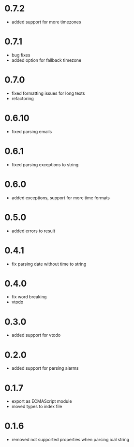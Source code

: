 # 0.7.2
- added support for more timezones

# 0.7.1
- bug fixes
- added option for fallback timezone

# 0.7.0
- fixed formatting issues for long texts
- refactoring

# 0.6.10
- fixed parsing emails

# 0.6.1
- fixed parsing exceptions to string

# 0.6.0
- added exceptions, support for more time formats

# 0.5.0
- added errors to result

# 0.4.1
- fix parsing date without time to string

# 0.4.0
- fix word breaking
- vtodo

# 0.3.0
- added support for vtodo

# 0.2.0
- added support for parsing alarms 

# 0.1.7
- export as ECMAScript module
- moved types to index file

# 0.1.6 
- removed not supported properties when parsing ical string
